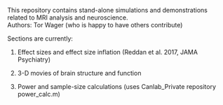 This repository contains stand-alone simulations and demonstrations related to MRI analysis and neuroscience.  
Authors: Tor Wager (who is happy to have others contribute)

Sections are currently:

1. Effect sizes and effect size inflation (Reddan et al. 2017, JAMA Psychiatry)

2. 3-D movies of brain structure and function

3. Power and sample-size calculations (uses Canlab_Private repository power_calc.m)
